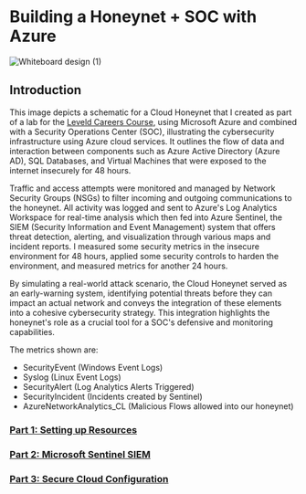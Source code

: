# Building a Honeynet + SOC with Azure
![Whiteboard design (1)](https://github.com/alexmerelus/Azure-SOC/assets/138509128/ca555d1f-b99f-4d3f-b9c0-14c741a7d3e9)
## Introduction
This image depicts a schematic for a Cloud Honeynet that I created as part of a lab for the [Leveld Careers Course](https://www.leveldcareers.com/products/leveld-cyber-security-masterclass/categories/2152485392/posts/2171160863), using Microsoft Azure and combined with a Security Operations Center (SOC), illustrating the cybersecurity infrastructure using Azure cloud services. It outlines the flow of data and interaction between components such as Azure Active Directory (Azure AD), SQL Databases, and Virtual Machines that were exposed to the internet insecurely for 48 hours. 

Traffic and access attempts were monitored and managed by Network Security Groups (NSGs) to filter incoming and outgoing communications to the honeynet. All activity was logged and sent to Azure's Log Analytics Workspace for real-time analysis which then fed into Azure Sentinel, the SIEM (Security Information and Event Management) system that offers threat detection, alerting, and visualization through various maps and incident reports. I measured some security metrics in the insecure environment for 48 hours, applied some security controls to harden the environment, and measured metrics for another 24 hours. 

By simulating a real-world attack scenario, the Cloud Honeynet served as an early-warning system, identifying potential threats before they can impact an actual network and conveys the integration of these elements into a cohesive cybersecurity strategy. This integration highlights the honeynet's role as a crucial tool for a SOC's defensive and monitoring capabilities.

The metrics shown are:
- SecurityEvent (Windows Event Logs)
- Syslog (Linux Event Logs)
- SecurityAlert (Log Analytics Alerts Triggered)
- SecurityIncident (Incidents created by Sentinel)
- AzureNetworkAnalytics_CL (Malicious Flows allowed into our honeynet)

### [Part 1: Setting up Resources](https://github.com/alexmerelus/Azure-Resources#azure-resources)
### [Part 2: Microsoft Sentinel SIEM](https://github.com/alexmerelus/Part-2---Microsoft-Sentinel-SIEM-)
### [Part 3: Secure Cloud Configuration](https://github.com/alexmerelus/Secure-Cloud-Configuration-)

